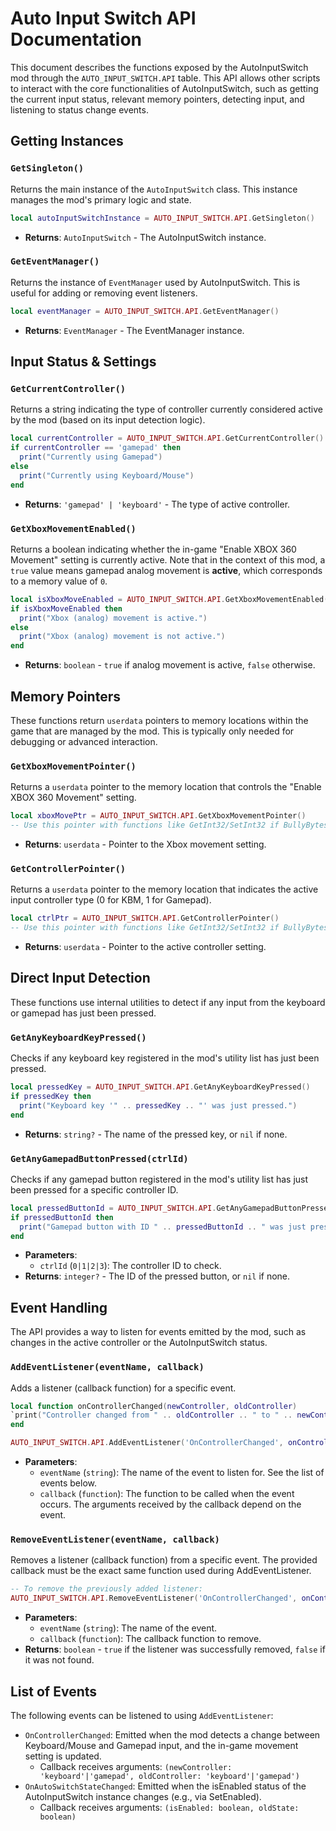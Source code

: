 # Auto Input Switch API Documentation

This document describes the functions exposed by the AutoInputSwitch mod through the `AUTO_INPUT_SWITCH.API` table. This API allows other scripts to interact with the core functionalities of AutoInputSwitch, such as getting the current input status, relevant memory pointers, detecting input, and listening to status change events.

## Getting Instances

### `GetSingleton()`

Returns the main instance of the `AutoInputSwitch` class. This instance manages the mod's primary logic and state.

```lua
local autoInputSwitchInstance = AUTO_INPUT_SWITCH.API.GetSingleton()
```

- **Returns**: `AutoInputSwitch` - The AutoInputSwitch instance.

### `GetEventManager()`

Returns the instance of `EventManager` used by AutoInputSwitch. This is useful for adding or removing event listeners.

```lua
local eventManager = AUTO_INPUT_SWITCH.API.GetEventManager()
```

- **Returns**: `EventManager` - The EventManager instance.

## Input Status & Settings

### `GetCurrentController()`

Returns a string indicating the type of controller currently considered active by the mod (based on its input detection logic).

```lua
local currentController = AUTO_INPUT_SWITCH.API.GetCurrentController()
if currentController == 'gamepad' then
  print("Currently using Gamepad")
else
  print("Currently using Keyboard/Mouse")
end
```

- **Returns**: `'gamepad' | 'keyboard'` - The type of active controller.

### `GetXboxMovementEnabled()`

Returns a boolean indicating whether the in-game "Enable XBOX 360 Movement" setting is currently active. Note that in the context of this mod, a `true` value means gamepad analog movement is **active**, which corresponds to a memory value of `0`.

```lua
local isXboxMoveEnabled = AUTO_INPUT_SWITCH.API.GetXboxMovementEnabled()
if isXboxMoveEnabled then
  print("Xbox (analog) movement is active.")
else
  print("Xbox (analog) movement is not active.")
end
```

- **Returns**: `boolean` - `true` if analog movement is active, `false` otherwise.

## Memory Pointers

These functions return `userdata` pointers to memory locations within the game that are managed by the mod. This is typically only needed for debugging or advanced interaction.

### `GetXboxMovementPointer()`

Returns a `userdata` pointer to the memory location that controls the "Enable XBOX 360 Movement" setting.

```lua
local xboxMovePtr = AUTO_INPUT_SWITCH.API.GetXboxMovementPointer()
-- Use this pointer with functions like GetInt32/SetInt32 if BullyBytes is loaded
```

- **Returns**: `userdata` - Pointer to the Xbox movement setting.

### `GetControllerPointer()`

Returns a `userdata` pointer to the memory location that indicates the active input controller type (0 for KBM, 1 for Gamepad).

```lua
local ctrlPtr = AUTO_INPUT_SWITCH.API.GetControllerPointer()
-- Use this pointer with functions like GetInt32/SetInt32 if BullyBytes is loaded
```

- **Returns**: `userdata` - Pointer to the active controller setting.

## Direct Input Detection

These functions use internal utilities to detect if any input from the keyboard or gamepad has just been pressed.

### `GetAnyKeyboardKeyPressed()`

Checks if any keyboard key registered in the mod's utility list has just been pressed.

```lua
local pressedKey = AUTO_INPUT_SWITCH.API.GetAnyKeyboardKeyPressed()
if pressedKey then
  print("Keyboard key '" .. pressedKey .. "' was just pressed.")
end
```

- **Returns**: `string?` - The name of the pressed key, or `nil` if none.

### `GetAnyGamepadButtonPressed(ctrlId)`

Checks if any gamepad button registered in the mod's utility list has just been pressed for a specific controller ID.

```lua
local pressedButtonId = AUTO_INPUT_SWITCH.API.GetAnyGamepadButtonPressed(1) -- For Controller ID 1
if pressedButtonId then
  print("Gamepad button with ID " .. pressedButtonId .. " was just pressed on controller 1.")
end
```

- **Parameters**:
  - `ctrlId` (`0|1|2|3`): The controller ID to check.
- **Returns**: `integer?` - The ID of the pressed button, or `nil` if none.

## Event Handling

The API provides a way to listen for events emitted by the mod, such as changes in the active controller or the AutoInputSwitch status.

### `AddEventListener(eventName, callback)`

Adds a listener (callback function) for a specific event.

```lua
local function onControllerChanged(newController, oldController)
`print("Controller changed from " .. oldController .. " to " .. newController)
end

AUTO_INPUT_SWITCH.API.AddEventListener('OnControllerChanged', onControllerChanged)
```

- **Parameters**:
  - `eventName` (`string`): The name of the event to listen for. See the list of events below.
  - `callback` (`function`): The function to be called when the event occurs. The arguments received by the callback depend on the event.

### `RemoveEventListener(eventName, callback)`

Removes a listener (callback function) from a specific event. The provided callback must be the exact same function used during AddEventListener.

```lua
-- To remove the previously added listener:
AUTO_INPUT_SWITCH.API.RemoveEventListener('OnControllerChanged', onControllerChanged)
```

- **Parameters**:
  - `eventName` (`string`): The name of the event.
  - `callback` (`function`): The callback function to remove.
- **Returns**: `boolean` - `true` if the listener was successfully removed, `false` if it was not found.

## List of Events

The following events can be listened to using `AddEventListener`:

- `OnControllerChanged`: Emitted when the mod detects a change between Keyboard/Mouse and Gamepad input, and the in-game movement setting is updated.
  - Callback receives arguments: `(newController: 'keyboard'|'gamepad', oldController: 'keyboard'|'gamepad')`
- `OnAutoSwitchStateChanged`: Emitted when the isEnabled status of the AutoInputSwitch instance changes (e.g., via SetEnabled).
  - Callback receives arguments: `(isEnabled: boolean, oldState: boolean)`
